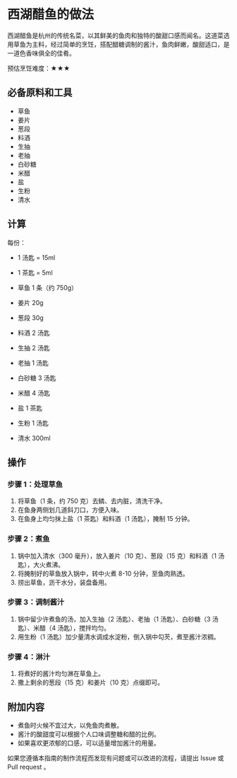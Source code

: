 # 西湖醋鱼的做法

西湖醋鱼是杭州的传统名菜，以其鲜美的鱼肉和独特的酸甜口感而闻名。这道菜选用草鱼为主料，经过简单的烹饪，搭配醋糖调制的酱汁，鱼肉鲜嫩，酸甜适口，是一道色香味俱全的佳肴。

预估烹饪难度：★★★

## 必备原料和工具

- 草鱼
- 姜片
- 葱段
- 料酒
- 生抽
- 老抽
- 白砂糖
- 米醋
- 盐
- 生粉
- 清水

## 计算

每份：

- 1 汤匙 = 15ml
- 1 茶匙 = 5ml

- 草鱼 1 条（约 750g）
- 姜片 20g
- 葱段 30g
- 料酒 2 汤匙
- 生抽 2 汤匙
- 老抽 1 汤匙
- 白砂糖 3 汤匙
- 米醋 4 汤匙
- 盐 1 茶匙
- 生粉 1 汤匙
- 清水 300ml

## 操作

### 步骤 1：处理草鱼
1. 将草鱼（1 条，约 750 克）去鳞、去内脏，清洗干净。
2. 在鱼身两侧划几道斜刀口，方便入味。
3. 在鱼身上均匀抹上盐（1 茶匙）和料酒（1 汤匙），腌制 15 分钟。

### 步骤 2：煮鱼
1. 锅中加入清水（300 毫升），放入姜片（10 克）、葱段（15 克）和料酒（1 汤匙），大火煮沸。
2. 将腌制好的草鱼放入锅中，转中火煮 8-10 分钟，至鱼肉熟透。
3. 捞出草鱼，沥干水分，装盘备用。

### 步骤 3：调制酱汁
1. 锅中留少许煮鱼的汤，加入生抽（2 汤匙）、老抽（1 汤匙）、白砂糖（3 汤匙）、米醋（4 汤匙），搅拌均匀。
2. 用生粉（1 汤匙）加少量清水调成水淀粉，倒入锅中勾芡，煮至酱汁浓稠。

### 步骤 4：淋汁
1. 将煮好的酱汁均匀淋在草鱼上。
2. 撒上剩余的葱段（15 克）和姜片（10 克）点缀即可。

## 附加内容

- 煮鱼时火候不宜过大，以免鱼肉煮散。
- 酱汁的酸甜度可以根据个人口味调整糖和醋的比例。
- 如果喜欢更浓郁的口感，可以适量增加酱汁的用量。

如果您遵循本指南的制作流程而发现有问题或可以改进的流程，请提出 Issue 或 Pull request 。
